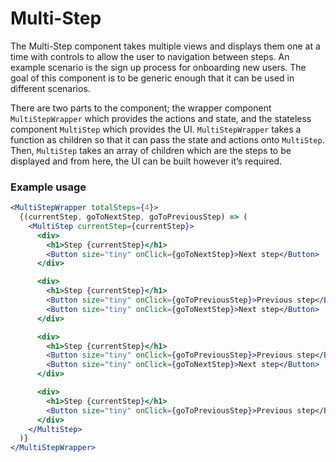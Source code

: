 # Multi-Step

The Multi-Step component takes multiple views and displays them one at a
time with controls to allow the user to navigation between steps. An
example scenario is the sign up process for onboarding new users. The
goal of this component is to be generic enough that it can be used in
different scenarios.

There are two parts to the component; the wrapper component
`MultiStepWrapper` which provides the actions and state, and the
stateless component `MultiStep` which provides the UI. `MultiStepWrapper`
takes a function as children so that it can pass the state and
actions onto `MultiStep`. Then, `MultiStep` takes an array of children
which are the steps to be displayed and from here, the UI can be built
however it’s required.

### Example usage

```jsx
<MultiStepWrapper totalSteps={4}>
  {(currentStep, goToNextStep, goToPreviousStep) => (
    <MultiStep currentStep={currentStep}>
      <div>
        <h1>Step {currentStep}</h1>
        <Button size="tiny" onClick={goToNextStep}>Next step</Button>
      </div>

      <div>
        <h1>Step {currentStep}</h1>
        <Button size="tiny" onClick={goToPreviousStep}>Previous step</Button>
        <Button size="tiny" onClick={goToNextStep}>Next step</Button>
      </div>

      <div>
        <h1>Step {currentStep}</h1>
        <Button size="tiny" onClick={goToPreviousStep}>Previous step</Button>
        <Button size="tiny" onClick={goToNextStep}>Next step</Button>
      </div>

      <div>
        <h1>Step {currentStep}</h1>
        <Button size="tiny" onClick={goToPreviousStep}>Previous step</Button>
      </div>
    </MultiStep>
  )}
</MultiStepWrapper>
```
